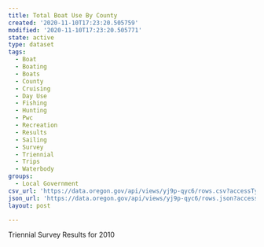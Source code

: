 ```yaml
---
title: Total Boat Use By County
created: '2020-11-10T17:23:20.505759'
modified: '2020-11-10T17:23:20.505771'
state: active
type: dataset
tags:
  - Boat
  - Boating
  - Boats
  - County
  - Cruising
  - Day Use
  - Fishing
  - Hunting
  - Pwc
  - Recreation
  - Results
  - Sailing
  - Survey
  - Triennial
  - Trips
  - Waterbody
groups:
  - Local Government
csv_url: 'https://data.oregon.gov/api/views/yj9p-qyc6/rows.csv?accessType=DOWNLOAD'
json_url: 'https://data.oregon.gov/api/views/yj9p-qyc6/rows.json?accessType=DOWNLOAD'
layout: post

---
```

Triennial Survey Results for 2010
